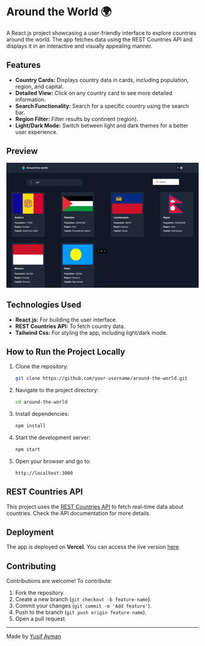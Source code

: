 # Around the World 🌍

A React.js project showcasing a user-friendly interface to explore countries around the world. The app fetches data using the REST Countries API and displays it in an interactive and visually appealing manner.

## Features

- **Country Cards:** Displays country data in cards, including population, region, and capital.
- **Detailed View:** Click on any country card to see more detailed information.
- **Search Functionality:** Search for a specific country using the search bar.
- **Region Filter:** Filter results by continent (region).
- **Light/Dark Mode:** Switch between light and dark themes for a better user experience.

## Preview

![App Screenshot](./src/assets/screenshot.jpeg)

## Technologies Used

- **React.js:** For building the user interface.
- **REST Countries API:** To fetch country data.
- **Tailwind Css:** For styling the app, including light/dark mode.

## How to Run the Project Locally

1. Clone the repository:

   ```bash
   git clone https://github.com/your-username/around-the-world.git
   ```

2. Navigate to the project directory:

   ```bash
   cd around-the-world
   ```

3. Install dependencies:

   ```bash
   npm install
   ```

4. Start the development server:

   ```bash
   npm start
   ```

5. Open your browser and go to:
   ```
   http://localhost:3000
   ```

## REST Countries API

This project uses the [REST Countries API](https://restcountries.com) to fetch real-time data about countries. Check the API documentation for more details.

## Deployment

The app is deployed on **Vercel**. You can access the live version [here](https://around-the-world-reactjs.vercel.app/).

## Contributing

Contributions are welcome! To contribute:

1. Fork the repository.
2. Create a new branch (`git checkout -b feature-name`).
3. Commit your changes (`git commit -m 'Add feature'`).
4. Push to the branch (`git push origin feature-name`).
5. Open a pull request.

---

Made by [Yusif Ayman](https://yusuf-ayman.vercel.app/)
